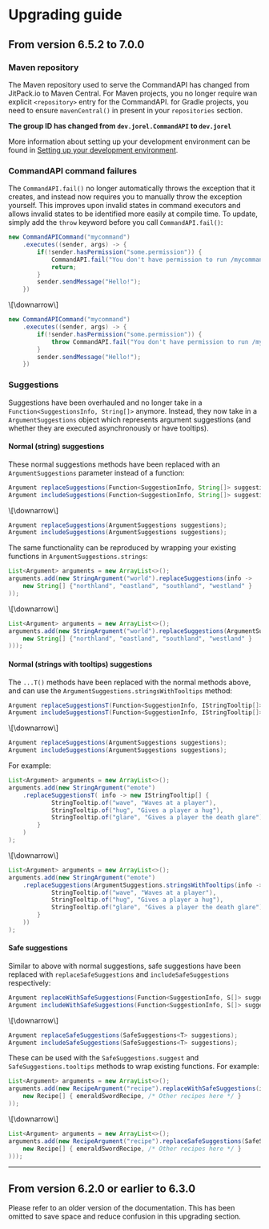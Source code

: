 # Upgrading guide

## From version 6.5.2 to 7.0.0

### Maven repository

The Maven repository used to serve the CommandAPI has changed from JitPack.io to Maven Central. For Maven projects, you no longer require wan explicit `<repository>` entry for the CommandAPI. for Gradle projects, you need to ensure `mavenCentral()` in present in your `repositories` section.

**The group ID has changed from `dev.jorel.CommandAPI` to `dev.jorel`**

More information about setting up your development environment can be found in [Setting up your development environment](./quickstart.md).

### CommandAPI command failures

The `CommandAPI.fail()` no longer automatically throws the exception that it creates, and instead now requires you to manually throw the exception yourself. This improves upon invalid states in command executors and allows invalid states to be identified more easily at compile time. To update, simply add the `throw` keyword before you call `CommandAPI.fail()`:

```java
new CommandAPICommand("mycommand")
    .executes((sender, args) -> {
        if(!sender.hasPermission("some.permission")) {
            CommandAPI.fail("You don't have permission to run /mycommand!");
            return;
        }
        sender.sendMessage("Hello!");
    })
```

\\[\downarrow\\]

```java
new CommandAPICommand("mycommand")
    .executes((sender, args) -> {
        if(!sender.hasPermission("some.permission")) {
            throw CommandAPI.fail("You don't have permission to run /mycommand!");
        }
        sender.sendMessage("Hello!");
    })
```

### Suggestions

Suggestions have been overhauled and no longer take in a `Function<SuggestionsInfo, String[]>` anymore. Instead, they now take in a `ArgumentSuggestions` object which represents argument suggestions (and whether they are executed asynchronously or have tooltips).

#### Normal (string) suggestions

These normal suggestions methods have been replaced with an `ArgumentSuggestions` parameter instead of a function:

```java
Argument replaceSuggestions(Function<SuggestionInfo, String[]> suggestions);
Argument includeSuggestions(Function<SuggestionInfo, String[]> suggestions);
```

\\[\downarrow\\]

```java
Argument replaceSuggestions(ArgumentSuggestions suggestions);
Argument includeSuggestions(ArgumentSuggestions suggestions);
```

The same functionality can be reproduced by wrapping your existing functions in `ArgumentSuggestions.strings`:

```java
List<Argument> arguments = new ArrayList<>();
arguments.add(new StringArgument("world").replaceSuggestions(info -> 
    new String[] {"northland", "eastland", "southland", "westland" }
));
```

\\[\downarrow\\]

```java
List<Argument> arguments = new ArrayList<>();
arguments.add(new StringArgument("world").replaceSuggestions(ArgumentSuggestions.strings(info -> 
    new String[] {"northland", "eastland", "southland", "westland" }
)));
```

#### Normal (strings with tooltips) suggestions

The `...T()` methods have been replaced with the normal methods above, and can use the `ArgumentSuggestions.stringsWithTooltips` method:

```java
Argument replaceSuggestionsT(Function<SuggestionInfo, IStringTooltip[]> suggestions);
Argument includeSuggestionsT(Function<SuggestionInfo, IStringTooltip[]> suggestions);
```

\\[\downarrow\\]

```java
Argument replaceSuggestions(ArgumentSuggestions suggestions);
Argument includeSuggestions(ArgumentSuggestions suggestions);
```

For example:

```java
List<Argument> arguments = new ArrayList<>();
arguments.add(new StringArgument("emote")
    .replaceSuggestionsT( info -> new IStringTooltip[] {
            StringTooltip.of("wave", "Waves at a player"),
            StringTooltip.of("hug", "Gives a player a hug"),
            StringTooltip.of("glare", "Gives a player the death glare")
        }
    )
);
```

\\[\downarrow\\]

```java
List<Argument> arguments = new ArrayList<>();
arguments.add(new StringArgument("emote")
    .replaceSuggestions(ArgumentSuggestions.stringsWithTooltips(info -> new IStringTooltip[] {
            StringTooltip.of("wave", "Waves at a player"),
            StringTooltip.of("hug", "Gives a player a hug"),
            StringTooltip.of("glare", "Gives a player the death glare")
        }
    ))
);
```

#### Safe suggestions

Similar to above with normal suggestions, safe suggestions have been replaced with `replaceSafeSuggestions` and `includeSafeSuggestions` respectively:

```java
Argument replaceWithSafeSuggestions(Function<SuggestionInfo, S[]> suggestions);
Argument includeWithSafeSuggestions(Function<SuggestionInfo, S[]> suggestions);
```

\\[\downarrow\\]

```java
Argument replaceSafeSuggestions(SafeSuggestions<T> suggestions);
Argument includeSafeSuggestions(SafeSuggestions<T> suggestions);
```

These can be used with the `SafeSuggestions.suggest` and `SafeSuggestions.tooltips` methods to wrap existing functions. For example:

```java
List<Argument> arguments = new ArrayList<>();
arguments.add(new RecipeArgument("recipe").replaceWithSafeSuggestions(info -> 
    new Recipe[] { emeraldSwordRecipe, /* Other recipes here */ }
));
```

\\[\downarrow\\]

```java
List<Argument> arguments = new ArrayList<>();
arguments.add(new RecipeArgument("recipe").replaceSafeSuggestions(SafeSuggestions.suggest(info -> 
    new Recipe[] { emeraldSwordRecipe, /* Other recipes here */ }
)));
```

-----

## From version 6.2.0 or earlier to 6.3.0

Please refer to an older version of the documentation. This has been omitted to save space and reduce confusion in this upgrading section.